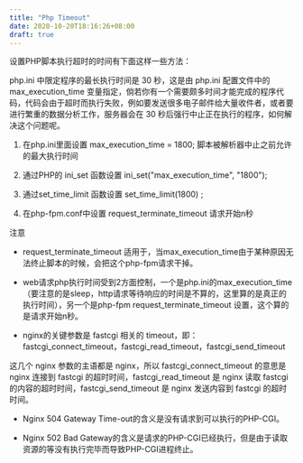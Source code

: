 ```yaml
---
title: "Php Timeout"
date: 2020-10-20T18:16:26+08:00
draft: true
---
```


设置PHP脚本执行超时的时间有下面这样一些方法：

php.ini 中限定程序的最长执行时间是 30 秒，这是由 php.ini 配置文件中的 max_execution_time 变量指定，倘若你有一个需要颇多时间才能完成的程序代码，代码会由于超时而执行失败，例如要发送很多电子邮件给大量收件者，或者要进行繁重的数据分析工作，服务器会在 30 秒后强行中止正在执行的程序，如何解决这个问题呢。

1. 在php.ini里面设置 max_execution_time = 1800; 脚本被解析器中止之前允许的最大执行时间

2. 通过PHP的 ini_set 函数设置 ini_set("max_execution_time", "1800");

3. 通过set_time_limit 函数设置 set_time_limit(1800) ;

4. 在php-fpm.conf中设置 request_terminate_timeout 请求开始n秒

注意

- request_terminate_timeout 适用于，当max_execution_time由于某种原因无法终止脚本的时候，会把这个php-fpm请求干掉。

- web请求php执行时间受到2方面控制，一个是php.ini的max_execution_time（要注意的是sleep，http请求等待响应的时间是不算的，这里算的是真正的执行时间），另一个是php-fpm request_terminate_timeout 设置，这个算的是请求开始n秒。

- nginx的关键参数是 fastcgi 相关的 timeout，即：fastcgi_connect_timeout，fastcgi_read_timeout，fastcgi_send_timeout

这几个 nginx 参数的主语都是 nginx，所以 fastcgi_connect_timeout 的意思是 nginx 连接到 fastcgi 的超时时间，fastcgi_read_timeout 是 nginx 读取 fastcgi 的内容的超时时间，fastcgi_send_timeout 是 nginx 发送内容到 fastcgi 的超时时间。


- Nginx 504 Gateway Time-out的含义是没有请求到可以执行的PHP-CGI。

- Nginx 502 Bad Gateway的含义是请求的PHP-CGI已经执行，但是由于读取资源的等没有执行完毕而导致PHP-CGI进程终止。